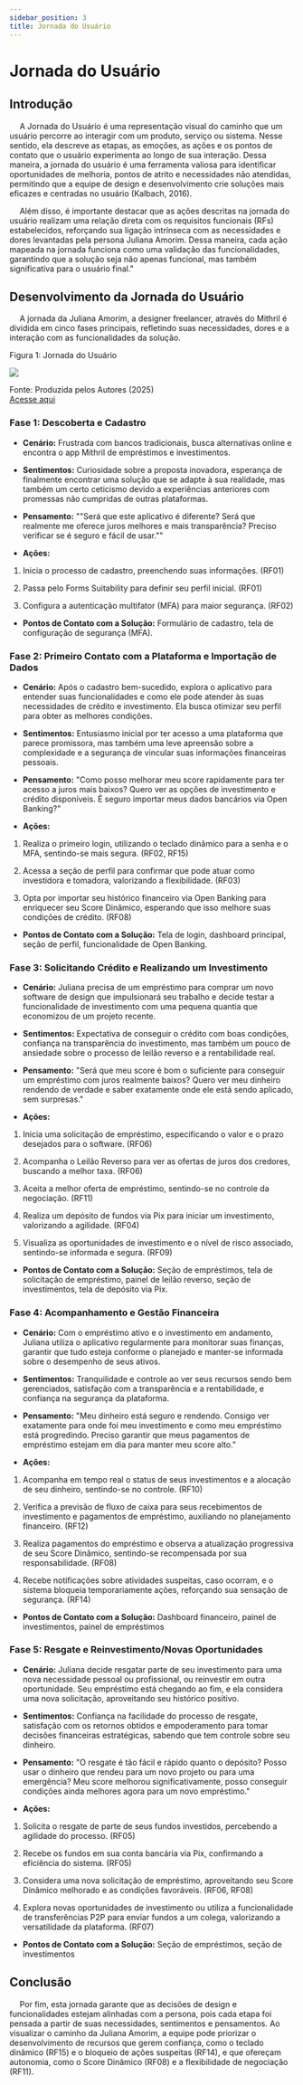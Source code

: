 ```yaml
---
sidebar_position: 3
title: Jornada do Usuário
---
```


# Jornada do Usuário

## Introdução

&emsp; A Jornada do Usuário é uma representação visual do caminho que um usuário percorre ao interagir com um produto, serviço ou sistema. Nesse sentido, ela descreve as etapas, as emoções, as ações e os pontos de contato que o usuário experimenta ao longo de sua interação. Dessa maneira, a jornada do usuário é uma ferramenta valiosa para identificar oportunidades de melhoria, pontos de atrito e necessidades não atendidas, permitindo que a equipe de design e desenvolvimento crie soluções mais eficazes e centradas no usuário (Kalbach, 2016).

&emsp; Além disso, é importante destacar que as ações descritas na jornada do usuário realizam uma relação direta com os requisitos funcionais (RFs) estabelecidos, reforçando sua ligação intrínseca com as necessidades e dores levantadas pela persona Juliana Amorim. Dessa maneira, cada ação mapeada na jornada funciona como uma validação das funcionalidades, garantindo que a solução seja não apenas funcional, mas também significativa para o usuário final."

## Desenvolvimento da Jornada do Usuário

&emsp; A jornada da Juliana Amorim, a designer freelancer, através do Mithril é dividida em cinco fases principais, refletindo suas necessidades, dores e a interação com as funcionalidades da solução.

<p style={{textAlign: 'center'}}>Figura 1: Jornada do Usuário</p>

<div style={{margin: 25}}>
    <div style={{textAlign: 'center'}}>
        <img src={require("/img/Jornada.png").default} style={{width: 800}} />
        <br />
    </div>
</div>

<p style={{textAlign: 'center'}}>
  Fonte: Produzida pelos Autores (2025) <br/> <a href="https://www.figma.com/design/VdYZWwi9ZsCK7Ufwj7on6y/Persona-templete--Copy-?node-id=1-49&t=3QeCafLryBTEhpgU-1" target="_blank"> Acesse aqui </a>
</p>

### Fase 1: Descoberta e Cadastro

- **Cenário:** Frustrada com bancos tradicionais, busca alternativas online e encontra o app Mithril de empréstimos e investimentos.

- **Sentimentos:** Curiosidade sobre a proposta inovadora, esperança de finalmente encontrar uma solução que se adapte à sua realidade, mas também um certo ceticismo devido a experiências anteriores com promessas não cumpridas de outras plataformas.


- **Pensamento:** ""Será que este aplicativo é diferente? Será que realmente me oferece juros melhores e mais transparência? Preciso verificar se é seguro e fácil de usar.""

- **Ações:**

1. Inicia o processo de cadastro, preenchendo suas informações. (RF01)

2. Passa pelo Forms Suitability para definir seu perfil inicial. (RF01)

3. Configura a autenticação multifator (MFA) para maior segurança. (RF02)

- **Pontos de Contato com a Solução:** Formulário de cadastro, tela de configuração de segurança (MFA).

### Fase 2: Primeiro Contato com a Plataforma e Importação de Dados

- **Cenário:** Após o cadastro bem-sucedido, explora o aplicativo para entender suas funcionalidades e como ele pode atender às suas necessidades de crédito e investimento. Ela busca otimizar seu perfil para obter as melhores condições.

- **Sentimentos:** Entusiasmo inicial por ter acesso a uma plataforma que parece promissora, mas também uma leve apreensão sobre a complexidade e a segurança de vincular suas informações financeiras pessoais.
    
- **Pensamento:** "Como posso melhorar meu score rapidamente para ter acesso a juros mais baixos? Quero ver as opções de investimento e crédito disponíveis. É seguro importar meus dados bancários via Open Banking?"
    
- **Ações:**

1. Realiza o primeiro login, utilizando o teclado dinâmico para a senha e o MFA, sentindo-se mais segura. (RF02, RF15)

2. Acessa a seção de perfil para confirmar que pode atuar como investidora e tomadora, valorizando a flexibilidade. (RF03)

3. Opta por importar seu histórico financeiro via Open Banking para enriquecer seu Score Dinâmico, esperando que isso melhore suas condições de crédito. (RF08)

- **Pontos de Contato com a Solução:** Tela de login, dashboard principal, seção de perfil, funcionalidade de Open Banking.

### Fase 3: Solicitando Crédito e Realizando um Investimento

- **Cenário:** Juliana precisa de um empréstimo para comprar um novo software de design que impulsionará seu trabalho e decide testar a funcionalidade de investimento com uma pequena quantia que economizou de um projeto recente.

- **Sentimentos:** Expectativa de conseguir o crédito com boas condições, confiança na transparência do investimento, mas também um pouco de ansiedade sobre o processo de leilão reverso e a rentabilidade real.

- **Pensamento:** "Será que meu score é bom o suficiente para conseguir um empréstimo com juros realmente baixos? Quero ver meu dinheiro rendendo de verdade e saber exatamente onde ele está sendo aplicado, sem surpresas."

- **Ações:**

1. Inicia uma solicitação de empréstimo, especificando o valor e o prazo desejados para o software. (RF06)

2. Acompanha o Leilão Reverso para ver as ofertas de juros dos credores, buscando a melhor taxa. (RF06)

3. Aceita a melhor oferta de empréstimo, sentindo-se no controle da negociação. (RF11)

4. Realiza um depósito de fundos via Pix para iniciar um investimento, valorizando a agilidade. (RF04)

5. Visualiza as oportunidades de investimento e o nível de risco associado, sentindo-se informada e segura. (RF09)

- **Pontos de Contato com a Solução:** Seção de empréstimos, tela de solicitação de empréstimo, painel de  leilão reverso, seção de investimentos, tela de depósito via Pix.

### Fase 4: Acompanhamento e Gestão Financeira

- **Cenário:** Com o empréstimo ativo e o investimento em andamento, Juliana utiliza o aplicativo regularmente para monitorar suas finanças, garantir que tudo esteja conforme o planejado e manter-se informada sobre o desempenho de seus ativos.

- **Sentimentos:** Tranquilidade e controle ao ver seus recursos sendo bem gerenciados, satisfação com a transparência e a rentabilidade, e confiança na segurança da plataforma.

- **Pensamento:** "Meu dinheiro está seguro e rendendo. Consigo ver exatamente para onde foi meu investimento e como meu empréstimo está progredindo. Preciso garantir que meus pagamentos de empréstimo estejam em dia para manter meu score alto."

- **Ações:**

1. Acompanha em tempo real o status de seus investimentos e a alocação de seu dinheiro, sentindo-se no controle. (RF10)

2. Verifica a previsão de fluxo de caixa para seus recebimentos de investimento e pagamentos de empréstimo, auxiliando no planejamento financeiro. (RF12)

3. Realiza pagamentos do empréstimo e observa a atualização progressiva de seu Score Dinâmico, sentindo-se recompensada por sua responsabilidade. (RF08)

4. Recebe notificações sobre atividades suspeitas, caso ocorram, e o sistema bloqueia temporariamente ações, reforçando sua sensação de segurança. (RF14)

- **Pontos de Contato com a Solução:** Dashboard financeiro, painel de investimentos, painel de empréstimos

### Fase 5: Resgate e Reinvestimento/Novas Oportunidades

- **Cenário:** Juliana decide resgatar parte de seu investimento para uma nova necessidade pessoal ou profissional, ou reinvestir em outra oportunidade. Seu empréstimo está chegando ao fim, e ela considera uma nova solicitação, aproveitando seu histórico positivo.

- **Sentimentos:** Confiança na facilidade do processo de resgate, satisfação com os retornos obtidos e empoderamento para tomar decisões financeiras estratégicas, sabendo que tem controle sobre seu dinheiro.

- **Pensamento:** "O resgate é tão fácil e rápido quanto o depósito? Posso usar o dinheiro que rendeu para um novo projeto ou para uma emergência? Meu score melhorou significativamente, posso conseguir condições ainda melhores agora para um novo empréstimo."

- **Ações:**

1. Solicita o resgate de parte de seus fundos investidos, percebendo a agilidade do processo. (RF05)

2. Recebe os fundos em sua conta bancária via Pix, confirmando a eficiência do sistema. (RF05)

3. Considera uma nova solicitação de empréstimo, aproveitando seu Score Dinâmico melhorado e as condições favoráveis. (RF06, RF08)

4. Explora novas oportunidades de investimento ou utiliza a funcionalidade de transferências P2P para enviar fundos a um colega, valorizando a versatilidade da plataforma. (RF07)

- **Pontos de Contato com a Solução:** Seção de empréstimos, seção de investimentos

## Conclusão

&emsp; Por fim, esta jornada garante que as decisões de design e funcionalidades estejam alinhadas com a persona, pois cada etapa foi pensada a partir de suas necessidades, sentimentos e pensamentos. Ao visualizar o caminho da Juliana Amorim, a equipe pode priorizar o desenvolvimento de recursos que gerem confiança, como o teclado dinâmico (RF15) e o bloqueio de ações suspeitas (RF14), e que ofereçam autonomia, como o Score Dinâmico (RF08) e a flexibilidade de negociação (RF11).
